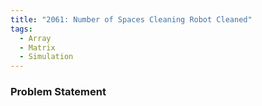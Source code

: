 ```yaml
---
title: "2061: Number of Spaces Cleaning Robot Cleaned"
tags:
  - Array
  - Matrix
  - Simulation
---
```

### Problem Statement

